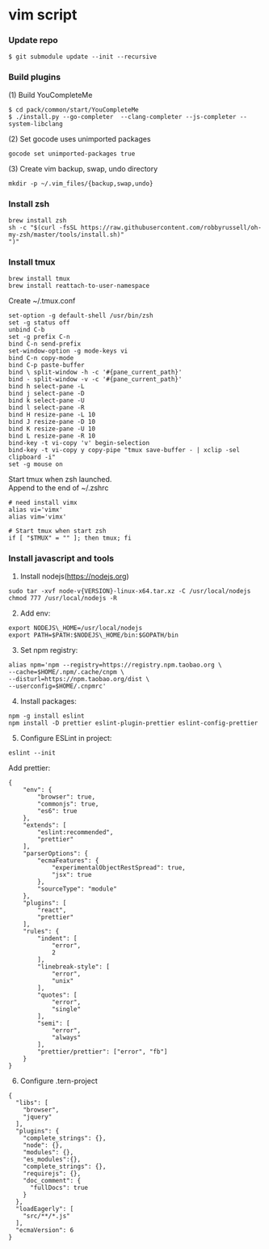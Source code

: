 # vim script

### Update repo
```
$ git submodule update --init --recursive
```

### Build plugins

(1) Build YouCompleteMe
```
$ cd pack/common/start/YouCompleteMe
$ ./install.py --go-completer  --clang-completer --js-completer --system-libclang
```

(2) Set gocode uses unimported packages
```
gocode set unimported-packages true
```

(3) Create vim backup, swap, undo directory
```
mkdir -p ~/.vim_files/{backup,swap,undo}
```

### Install zsh
```
brew install zsh
sh -c "$(curl -fsSL https://raw.githubusercontent.com/robbyrussell/oh-my-zsh/master/tools/install.sh)"
")"
```

### Install tmux

```
brew install tmux
brew install reattach-to-user-namespace
```

Create ~/.tmux.conf
```
set-option -g default-shell /usr/bin/zsh
set -g status off
unbind C-b
set -g prefix C-n
bind C-n send-prefix
set-window-option -g mode-keys vi
bind C-n copy-mode
bind C-p paste-buffer
bind \ split-window -h -c '#{pane_current_path}'
bind - split-window -v -c '#{pane_current_path}'
bind h select-pane -L
bind j select-pane -D
bind k select-pane -U
bind l select-pane -R
bind H resize-pane -L 10
bind J resize-pane -D 10
bind K resize-pane -U 10
bind L resize-pane -R 10
bind-key -t vi-copy 'v' begin-selection
bind-key -t vi-copy y copy-pipe "tmux save-buffer - | xclip -sel clipboard -i"
set -g mouse on
```

Start tmux when zsh launched.  
Append to the end of ~/.zshrc
```
# need install vimx
alias vi='vimx'
alias vim='vimx'

# Start tmux when start zsh
if [ "$TMUX" = "" ]; then tmux; fi
```

### Install javascript and tools

1. Install nodejs(https://nodejs.org)
```
sudo tar -xvf node-v{VERSION}-linux-x64.tar.xz -C /usr/local/nodejs
chmod 777 /usr/local/nodejs -R
```

2. Add env:
```
export NODEJS\_HOME=/usr/local/nodejs
export PATH=$PATH:$NODEJS\_HOME/bin:$GOPATH/bin
```

3. Set npm registry:
```
alias npm='npm --registry=https://registry.npm.taobao.org \
--cache=$HOME/.npm/.cache/cnpm \
--disturl=https://npm.taobao.org/dist \
--userconfig=$HOME/.cnpmrc'
```

4. Install packages:
```
npm -g install eslint
npm install -D prettier eslint-plugin-prettier eslint-config-prettier
```

5. Configure ESLint in project:
```
eslint --init
```

Add prettier:
```
{
    "env": {
        "browser": true,
        "commonjs": true,
        "es6": true
    },
    "extends": [
		"eslint:recommended",
		"prettier"
	],
    "parserOptions": {
        "ecmaFeatures": {
            "experimentalObjectRestSpread": true,
            "jsx": true
        },
        "sourceType": "module"
    },
    "plugins": [
        "react",
		"prettier"
    ],
    "rules": {
        "indent": [
            "error",
            2
        ],
        "linebreak-style": [
            "error",
            "unix"
        ],
        "quotes": [
            "error",
            "single"
        ],
        "semi": [
            "error",
            "always"
        ],
        "prettier/prettier": ["error", "fb"]
    }
}
```

6. Configure .tern-project
```
{
  "libs": [
    "browser",
    "jquery"
  ],
  "plugins": {
    "complete_strings": {},
    "node": {},
    "modules": {},
    "es_modules":{},
    "complete_strings": {},
    "requirejs": {},
    "doc_comment": {
      "fullDocs": true
    }
  },
  "loadEagerly": [
    "src/**/*.js"
  ],
  "ecmaVersion": 6
}
```


